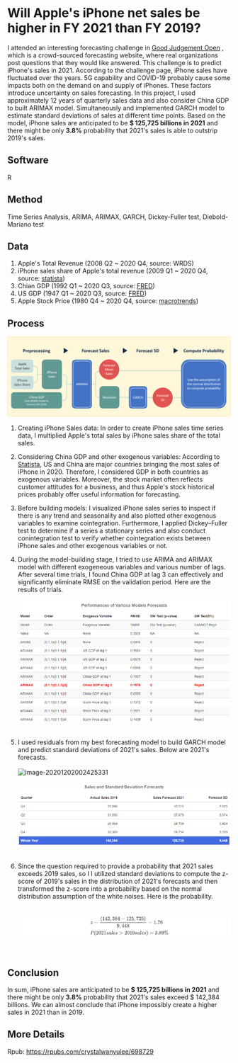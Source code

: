 # Will Apple's iPhone net sales be higher in FY 2021 than FY 2019?



I attended an interesting forecasting challenge in [Good Judgement Open](https://www.gjopen.com/questions/1823-will-apple-s-iphone-net-sales-be-higher-in-fy-2021-than-fy-2019) , which is a crowd-sourced forecasting website, where real organizations post questions that they would like answered. This challenge is to predict iPhone's sales in 2021. According to the challenge page, iPhone sales have fluctuated over the years. 5G capability and COVID-19 probably cause some impacts both on the demand on and supply of iPhones. These factors introduce uncertainty on sales forecasting. In this project, I used approximately 12 years of quarterly sales data and also consider China GDP to built ARIMAX model. Simultaneously and implemented GARCH model to estimate standard deviations of sales at different time points. Based on the model,  iPhone sales are anticipated to be **$ 125,725 billions in 2021** and there might be only **3.8%** probability that 2021's sales is able to outstrip 2019's sales. 



## Software

R



## Method

Time Series Analysis, ARIMA, ARIMAX, GARCH, Dickey-Fuller test, Diebold-Mariano test



## Data

1. Apple's Total Revenue (2008 Q2 ~ 2020 Q4, source: WRDS)<br>
2. iPhone sales share of Apple's total revenue (2009 Q1 ~ 2020 Q4, source: [statista](https://www.statista.com/statistics/253649/iphone-revenue-as-share-of-apples-total-revenue/))<br>
3. Chian GDP (1992 Q1 ~ 2020 Q3, source: [FRED](https://fred.stlouisfed.org/series/CHNGDPNQDSMEI))<br>
4. US GDP (1947 Q1 ~ 2020 Q3, source: [FRED](https://fred.stlouisfed.org/series/GDP))<br>
5. Apple Stock Price (1980 Q4 ~ 2020 Q4, source: [macrotrends](https://www.macrotrends.net/stocks/charts/AAPL/apple/stock-price-history))<br>



## Process

![flow_chart](images/flow_chart.png)<br>

1. Creating iPhone Sales data: In order to create iPhone sales time series data, I multiplied Apple's total sales by iPhone sales share of the total sales. 


2. Considering China GDP and other exogenous variables: According to [Statista](https://www.statista.com/statistics/382175/quarterly-revenue-of-apple-by-geograhical-region/), US and China are major countries bringing the most sales of iPhone in 2020. Therefore, I considered GDP in both countries as exogenous variables. Moreover, the stock market often reflects customer attitudes for a business, and thus Apple's stock historical prices probably offer useful information for forecasting. 

3. Before building models: I visualized iPhone sales series to inspect if there is any trend and seasonality and also plotted other exogenous variables to examine cointegration. Furthermore, I applied Dickey–Fuller test to determine if a series a stationary series and also conduct conintegration test to verify whether cointegration exists between iPhone sales and other exogenous variables or not.

4. During the model-building stage, I tried to use ARIMA and ARIMAX model with different exogeneous variables and various number of lags. After several time trials, I found China GDP at lag 3 can effectively and significantly eliminate RMSE on the validation period. Here are the results of trials.<br><br>![image-20201202002516836](images/table2.png)<br><br>

5. I used residuals from my best forecasting model to build GARCH model and predict standard deviations of 2021's sales. Below are 2021's forecasts. <br><br>![image-20201202002425331](forecast_plot.png)<br><br>![image-20201202002425331](images/table1.png)<br><br>

6. Since the question required to provide a probability that 2021 sales exceeds 2019 sales, so I I utilized standard deviations to compute the z-score of 2019's sales in the distribution of 2021's forecasts and then transformed the z-score into a probability based on the normal distribution assumption of the white noises. Here is the probability.<br><br>

   ![image-20201202010915915](images/equations.png)

   

<br>

## Conclusion 

In sum, iPhone sales are anticipated to be **$ 125,725 billions in 2021** and there might be only **3.8%** probability that 2021's sales exceed $ 142,384 billions. We can almost conclude that iPhone impossibly create a higher sales in 2021 than in 2019.



## More Details

Rpub: https://rpubs.com/crystalwanyulee/698729